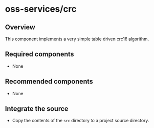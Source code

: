 # oss-services/crc

## Overview

This component implements a very simple table driven crc16 algorithm.

## Required components

- None

## Recommended components

- None

## Integrate the source

- Copy the contents of the `src` directory to a project source directory.

